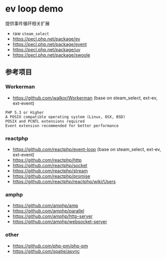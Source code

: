 # ev loop demo

提供事件循环相关扩展

- raw `steam_select`
- https://pecl.php.net/package/ev
- https://pecl.php.net/package/event
- https://pecl.php.net/package/uv
- https://pecl.php.net/package/swoole

## 参考项目

### Workerman

- https://github.com/walkor/Workerman (base on steam_select, ext-ev, ext-event)

```text
PHP 5.3 or Higher
A POSIX compatible operating system (Linux, OSX, BSD)
POSIX and PCNTL extensions required
Event extension recommended for better performance
```

### reactphp

- https://github.com/reactphp/event-loop (base on steam_select, ext-ev, ext-event)
- https://github.com/reactphp/http
- https://github.com/reactphp/socket
- https://github.com/reactphp/stream
- https://github.com/reactphp/promise
- https://github.com/reactphp/reactphp/wiki/Users

### amphp

- https://github.com/amphp/amp
- https://github.com/amphp/parallel
- https://github.com/amphp/http-server
- https://github.com/amphp/websocket-server

### other

- https://github.com/php-pm/php-pm
- https://github.com/spatie/async

